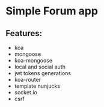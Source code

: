 # Simple Forum app
## Features:
- koa
- mongoose
- koa-mongoose
- local and social auth
- jwt tokens generations
- koa-router
- template nunjucks
- socket.io
- csrf